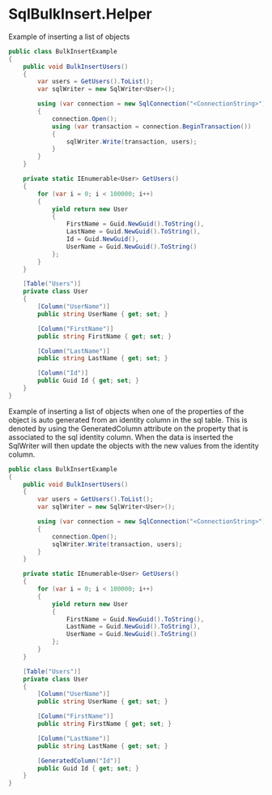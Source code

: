 # SqlBulkInsert.Helper

Example of inserting a list of objects 
```csharp
public class BulkInsertExample
{
	public void BulkInsertUsers()
	{
		var users = GetUsers().ToList();
		var sqlWriter = new SqlWriter<User>();

		using (var connection = new SqlConnection("<ConnectionString>"))
		{
			connection.Open();
			using (var transaction = connection.BeginTransaction())
			{
				sqlWriter.Write(transaction, users);
			}
		}
	}

	private static IEnumerable<User> GetUsers()
	{
		for (var i = 0; i < 100000; i++)
		{
			yield return new User
			{
				FirstName = Guid.NewGuid().ToString(),
				LastName = Guid.NewGuid().ToString(),
				Id = Guid.NewGuid(),
				UserName = Guid.NewGuid().ToString()
			};
		}
	}

	[Table("Users")]
	private class User
	{
		[Column("UserName")]
		public string UserName { get; set; }

		[Column("FirstName")]
		public string FirstName { get; set; }

		[Column("LastName")]
		public string LastName { get; set; }

		[Column("Id")]
		public Guid Id { get; set; }
	}
}
```

Example of inserting a list of objects when one of the properties of the object is auto generated from an identity column in the sql table. This is denoted by using the GeneratedColumn attribute on the property that is associated to the sql identity column. When the data is inserted the SqlWriter will then update the objects with the new values from the identity column.
```csharp
public class BulkInsertExample
{
	public void BulkInsertUsers()
	{
		var users = GetUsers().ToList();
		var sqlWriter = new SqlWriter<User>();

		using (var connection = new SqlConnection("<ConnectionString>"))
		{
			connection.Open();
			sqlWriter.Write(transaction, users);
		}
	}

	private static IEnumerable<User> GetUsers()
	{
		for (var i = 0; i < 100000; i++)
		{
			yield return new User
			{
				FirstName = Guid.NewGuid().ToString(),
				LastName = Guid.NewGuid().ToString(),
				UserName = Guid.NewGuid().ToString()
			};
		}
	}

	[Table("Users")]
	private class User
	{
		[Column("UserName")]
		public string UserName { get; set; }

		[Column("FirstName")]
		public string FirstName { get; set; }

		[Column("LastName")]
		public string LastName { get; set; }

		[GeneratedColumn("Id")]
		public Guid Id { get; set; }
	}
}
```